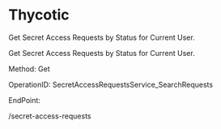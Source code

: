 #     Thycotic


Get Secret Access Requests by Status for Current User.

Get Secret Access Requests by Status for Current User.

Method: Get

OperationID: SecretAccessRequestsService_SearchRequests

EndPoint:

/secret-access-requests
